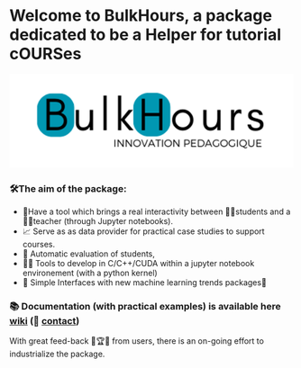 # Welcome to BulkHours, a package dedicated to be a Helper for tutorial cOURSes

![](data/BulkHours.png)

### 🛠️The aim of the package:
- 🔗Have a tool which brings a real interactivity between 🧑‍🎓students and a 👨‍🏫teacher (through Jupyter notebooks).
- 📈 Serve as as data provider for practical case studies to support courses.
- 🤖 Automatic evaluation of students,
- 👨‍💻 Tools to develop in C/C++/CUDA within a jupyter notebook environement (with a python kernel)
- 🧠 Simple Interfaces with new machine learning trends packages🤗

### 📚 **Documentation (with practical examples) is available here [wiki](https://github.com/guydegnol/bulkhours/wiki) (📧 [contact](mailto:bulkhours@guydegnol.net))**

With great feed-back 🚀🏆🎯 from users, there is an on-going effort to industrialize the package.
